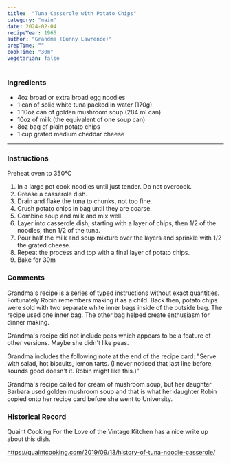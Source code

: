 ```yaml
---
title:  "Tuna Casserole with Potato Chips"
category: "main"
date: 2024-02-04
recipeYear: 1965
author: "Grandma (Bunny Lawrence)"
prepTime: ""
cookTime: "30m"
vegetarian: false
---
```


### Ingredients

- 4oz broad or extra broad egg noodles
- 1 can of solid white tuna packed in water (170g)
- 1 10oz can of golden mushroom soup (284 ml can)
- 10oz of milk (the equivalent of one soup can)
- 8oz bag of plain potato chips
- 1 cup grated medium cheddar cheese
---

### Instructions

Preheat oven to 350°C

1. In a large pot cook noodles until just tender. Do not overcook.
2. Grease a casserole dish.
3. Drain and flake the tuna to chunks, not too fine. 
4. Crush potato chips in bag until they are coarse.
5. Combine soup and milk and mix well.
6. Layer into casserole dish, starting with a layer of chips, then 1/2 of the noodles, then 1/2 of the tuna.
7. Pour half the milk and soup mixture over the layers and sprinkle with 1/2 the grated cheese.
8. Repeat the process and top with a final layer of potato chips. 
9. Bake for 30m

### Comments

Grandma's recipe is a series of typed instructions without exact quantities. Fortunately Robin remembers making it as a child. Back then, potato chips were sold with two separate white inner bags inside of the outside bag. The recipe used one inner bag. The other bag helped create enthusiasm for dinner making. 

Grandma's recipe did not include peas which appears to be a feature of other versions. Maybe she didn't like peas.

Grandma includes the following note at the end of the recipe card: "Serve with salad, hot biscuits, lemon tarts. (I never noticed that last line before, sounds good doesn't it. Robin might like this.)"

Grandma's recipe called for cream of mushroom soup, but her daughter Barbara used golden mushroom soup and that is what her daughter Robin copied onto her recipe card before she went to University.

### Historical Record

Quaint Cooking For the Love of the Vintage Kitchen has a nice write up about this dish. 

https://quaintcooking.com/2019/09/13/history-of-tuna-noodle-casserole/